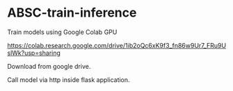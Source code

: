 # ABSC-train-inference

Train models using Google Colab GPU

https://colab.research.google.com/drive/1ib2oQc6xK9f3_fn86w9Ur7_FRu9UslWk?usp=sharing

Download from google drive.

Call model via http inside flask application.